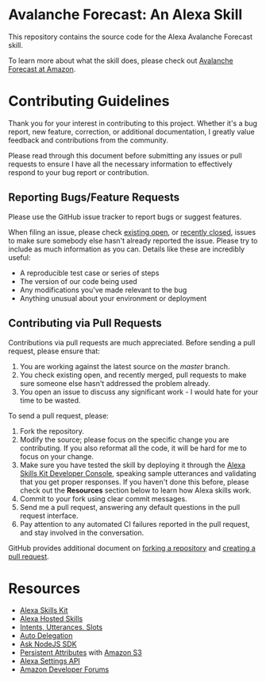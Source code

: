 # Avalanche Forecast: An Alexa Skill

This repository contains the source code for the Alexa Avalanche Forecast skill. 

To learn more about what the skill does, please check out [Avalanche Forecast at Amazon](https://www.amazon.com/Birkan-Uzun-Avalanche-Forecast/dp/B08393LTZ8/ref=sr_1_1?keywords=Avalanche+Forecast&qid=1578097620&s=digital-skills&sr=1-1).

# Contributing Guidelines

Thank you for your interest in contributing to this project. Whether it's a bug report, new feature, correction, or additional
documentation, I greatly value feedback and contributions from the community.

Please read through this document before submitting any issues or pull requests to ensure I have all the necessary
information to effectively respond to your bug report or contribution.

## Reporting Bugs/Feature Requests

Please use the GitHub issue tracker to report bugs or suggest features.

When filing an issue, please check [existing open](https://github.com/birkanu/avalanche-forecast/issues), or [recently closed](https://github.com/birkanu/avalanche-forecast/issues?utf8=%E2%9C%93&q=is%3Aissue%20is%3Aclosed%20), issues to make sure somebody else hasn't already
reported the issue. Please try to include as much information as you can. Details like these are incredibly useful:

* A reproducible test case or series of steps
* The version of our code being used
* Any modifications you've made relevant to the bug
* Anything unusual about your environment or deployment

## Contributing via Pull Requests
Contributions via pull requests are much appreciated. Before sending a pull request, please ensure that:

1. You are working against the latest source on the *master* branch.
2. You check existing open, and recently merged, pull requests to make sure someone else hasn't addressed the problem already.
3. You open an issue to discuss any significant work - I would hate for your time to be wasted.

To send a pull request, please:

1. Fork the repository.
2. Modify the source; please focus on the specific change you are contributing. If you also reformat all the code, it will be hard for me to focus on your change.
3. Make sure you have tested the skill by deploying it through the [Alexa Skills Kit Developer Console](https://developer.amazon.com/alexa/console/ask), speaking sample utterances and validating that you get proper responses. If you haven't done this before, please check out the **Resources** section below to learn how Alexa skills work.
4. Commit to your fork using clear commit messages.
5. Send me a pull request, answering any default questions in the pull request interface.
6. Pay attention to any automated CI failures reported in the pull request, and stay involved in the conversation.

GitHub provides additional document on [forking a repository](https://help.github.com/articles/fork-a-repo/) and
[creating a pull request](https://help.github.com/articles/creating-a-pull-request/).

# Resources

* [Alexa Skills Kit](https://developer.amazon.com/alexa-skills-kit)
* [Alexa Hosted Skills](https://developer.amazon.com/docs/hosted-skills/build-a-skill-end-to-end-using-an-alexa-hosted-skill.html)
* [Intents, Utterances, Slots](https://developer.amazon.com/docs/custom-skills/create-intents-utterances-and-slots.html)
* [Auto Delegation](https://developer.amazon.com/docs/custom-skills/delegate-dialog-to-alexa.html#automatically-delegate-simple-dialogs-to-alexa)
* [Ask NodeJS SDK](https://ask-sdk-for-nodejs.readthedocs.io/en/latest/)
* [Persistent Attributes](https://ask-sdk-for-nodejs.readthedocs.io/en/latest/Managing-Attributes.html) with [Amazon S3](https://aws.amazon.com/s3/)
* [Alexa Settings API](https://developer.amazon.com/docs/smapi/alexa-settings-api-reference.html)
* [Amazon Developer Forums](https://forums.developer.amazon.com/spaces/165/index.html)
